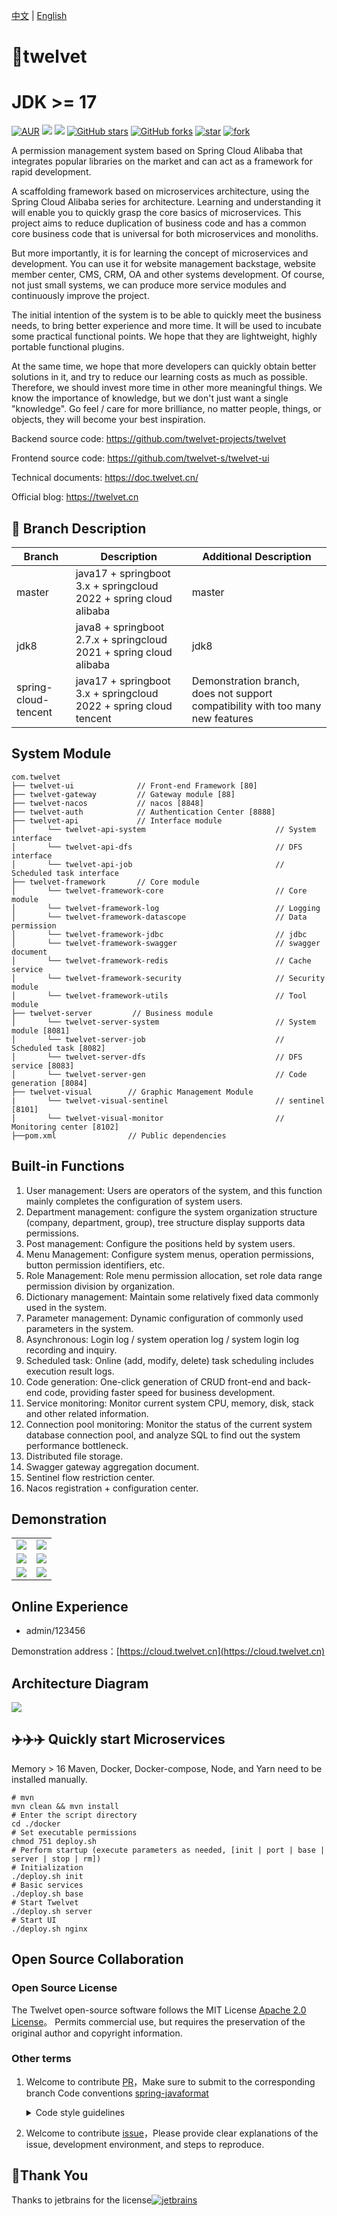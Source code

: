 [中文](https://github.com/twelvet-projects/twelvet/blob/master/README_ZH.md) | [English](https://github.com/twelvet-projects/twelvet/blob/master/README.md)

# 🚀twelvet

# JDK >= 17

[![AUR](https://img.shields.io/github/license/twelvet-projects/twelvet)](https://github.com/twelvet-projects/twelvet/blob/master/LICENSE)
[![](https://img.shields.io/badge/Author-TwelveT-orange.svg)](https://twelvet.cn)
[![](https://img.shields.io/badge/version-3.2.0-success)](https://github.com/twelvet-projects/twelvet)
[![GitHub stars](https://img.shields.io/github/stars/twelvet-projects/twelvet.svg?style=social&label=Stars)](https://github.com/twelvet-projects/twelvet/stargazers)
[![GitHub forks](https://img.shields.io/github/forks/twelvet-projects/twelvet.svg?style=social&label=Fork)](https://github.com/twelvet-projects/twelvet/network/members)
[![star](https://gitee.com/twelvet/twelvet/badge/star.svg?theme=white)](https://gitee.com/twelvet/twelvet/stargazers)
[![fork](https://gitee.com/twelvet/twelvet/badge/fork.svg?theme=white)](https://gitee.com/twelvet/twelvet/members)

A permission management system based on Spring Cloud Alibaba that integrates popular libraries on the market and can act
as a framework for rapid development.

A scaffolding framework based on microservices architecture, using the Spring Cloud Alibaba series for architecture.
Learning and understanding it will enable you to quickly grasp the core basics of microservices. This project aims to
reduce duplication of business code and has a common core business code that is universal for both microservices and
monoliths.

But more importantly, it is for learning the concept of microservices and development. You can use it for website
management backstage, website member center, CMS, CRM, OA and other systems development. Of course, not just small
systems, we can produce more service modules and continuously improve the project.

The initial intention of the system is to be able to quickly meet the business needs, to bring better experience and
more time. It will be used to incubate some practical functional points. We hope that they are lightweight, highly
portable functional plugins.

At the same time, we hope that more developers can quickly obtain better solutions in it, and try to reduce our learning
costs as much as possible. Therefore, we should invest more time in other more meaningful things. We know the importance
of knowledge, but we don't just want a single "knowledge". Go feel / care for more brilliance, no matter people, things,
or objects, they will become your best inspiration.

Backend source code: https://github.com/twelvet-projects/twelvet

Frontend source code: https://github.com/twelvet-s/twelvet-ui

Technical documents: https://doc.twelvet.cn/

Official blog: https://twelvet.cn

## 🍎 Branch Description

| Branch               | Description                                                        | Additional Description                                                          |
|----------------------|--------------------------------------------------------------------|---------------------------------------------------------------------------------|
| master               | java17 + springboot 3.x + springcloud 2022 + spring cloud alibaba  | master                                                                          |
| jdk8                 | java8 + springboot 2.7.x + springcloud 2021 + spring cloud alibaba | jdk8                                                                            |
| spring-cloud-tencent | java17 + springboot 3.x + springcloud 2022 + spring cloud tencent  | Demonstration branch, does not support compatibility with too many new features |

## System Module

~~~
com.twelvet     
├── twelvet-ui              // Front-end Framework [80]
├── twelvet-gateway         // Gateway module [88]
├── twelvet-nacos           // nacos [8848]
├── twelvet-auth            // Authentication Center [8888]
├── twelvet-api             // Interface module
│       └── twelvet-api-system                             // System interface
│       └── twelvet-api-dfs                                // DFS interface
│       └── twelvet-api-job                                // Scheduled task interface
├── twelvet-framework       // Core module
│       └── twelvet-framework-core                         // Core module
│       └── twelvet-framework-log                          // Logging
│       └── twelvet-framework-datascope                    // Data permission
│       └── twelvet-framework-jdbc                         // jdbc
│       └── twelvet-framework-swagger                      // swagger document
│       └── twelvet-framework-redis                        // Cache service
│       └── twelvet-framework-security                     // Security module
│       └── twelvet-framework-utils                        // Tool module
├── twelvet-server         // Business module
│       └── twelvet-server-system                          // System module [8081]
│       └── twelvet-server-job                             // Scheduled task [8082]
│       └── twelvet-server-dfs                             // DFS service [8083]
│       └── twelvet-server-gen                             // Code generation [8084]
├── twelvet-visual        // Graphic Management Module
|       └── twelvet-visual-sentinel                        // sentinel [8101]
│       └── twelvet-visual-monitor                         // Monitoring center [8102]
├──pom.xml                // Public dependencies
~~~

## Built-in Functions

1. User management: Users are operators of the system, and this function mainly completes the configuration of system
   users.
2. Department management: configure the system organization structure (company, department, group), tree structure
   display supports data permissions.
3. Post management: Configure the positions held by system users.
4. Menu Management: Configure system menus, operation permissions, button permission identifiers, etc.
5. Role Management: Role menu permission allocation, set role data range permission division by organization.
6. Dictionary management: Maintain some relatively fixed data commonly used in the system.
7. Parameter management: Dynamic configuration of commonly used parameters in the system.
8. Asynchronous: Login log / system operation log / system login log recording and inquiry.
9. Scheduled task: Online (add, modify, delete) task scheduling includes execution result logs.
10. Code generation: One-click generation of CRUD front-end and back-end code, providing faster speed for business
    development.
11. Service monitoring: Monitor current system CPU, memory, disk, stack and other related information.
12. Connection pool monitoring: Monitor the status of the current system database connection pool, and analyze SQL to
    find out the system performance bottleneck.
13. Distributed file storage.
14. Swagger gateway aggregation document.
15. Sentinel flow restriction center.
16. Nacos registration + configuration center.

## Demonstration

<table>
    <tr>
        <td><img src="https://twelvet.cn/assets/images/twelvet/1.png"/></td>
        <td><img src="https://twelvet.cn/assets/images/twelvet/2.png"/></td>
    </tr>
    <tr>
        <td><img src="https://twelvet.cn/assets/images/twelvet/3.png"/></td>
        <td><img src="https://twelvet.cn/assets/images/twelvet/4.png"/></td>
    </tr>
    <tr>
        <td><img src="https://twelvet.cn/assets/images/twelvet/5.png"/></td>
        <td><img src="https://twelvet.cn/assets/images/twelvet/6.png"/></td>
    </tr>
</table>

## Online Experience

- admin/123456

Demonstration address：[https://cloud.twelvet.cn](https://cloud.twelvet.cn)

## Architecture Diagram

<img src="https://twelvet.cn/assets/images/twelvet/map.png"/>

## ✈️✈️✈️ Quickly start Microservices

Memory > 16
Maven, Docker, Docker-compose, Node, and Yarn need to be installed manually.

```shell
# mvn
mvn clean && mvn install
# Enter the script directory
cd ./docker
# Set executable permissions
chmod 751 deploy.sh
# Perform startup (execute parameters as needed, [init | port | base | server | stop | rm])
# Initialization
./deploy.sh init
# Basic services
./deploy.sh base
# Start Twelvet
./deploy.sh server
# Start UI
./deploy.sh nginx
```

## Open Source Collaboration

### Open Source License

The Twelvet open-source software follows the MIT License [Apache 2.0 License](https://www.apache.org/licenses/LICENSE-2.0.html)。
Permits commercial use, but requires the preservation of the original author and copyright information.

### Other terms

1. Welcome to contribute [PR](https://github.com/twelvet-projects/twelvet/pulls)，Make sure to submit to the corresponding branch
   Code conventions [spring-javaformat](https://github.com/spring-io/spring-javaformat)

   <details>
    <summary>Code style guidelines</summary>

    1. Due to <a href="https://github.com/spring-io/spring-javaformat" target="_blank">spring-javaformat</a>
       the requirement of enforcing a specific code formatting, any code that is not submitted according to this requirement will not be able to be merged (packaged)
    2. If you are using IntelliJ IDEA for development, please install the auto-formatting plugin. <a href="https://repo1.maven.org/maven2/io/spring/javaformat/spring-javaformat-intellij-idea-plugin/" target="_blank">
       spring-javaformat-intellij-idea-plugin</a>
    3. For other development tools, please refer to their respective documentation or community for instructions on configuring automatic code formatting. <a href="https://github.com/spring-io/spring-javaformat" target="_blank">
       spring-javaformat</a>
       Before committing code, please run the following command in the project root directory (requires developer's computer to support the mvn command) to format the code.
       ```
       mvn spring-javaformat:apply
       ```
   </details>

2. Welcome to contribute [issue](https://github.com/twelvet-projects/twelvet/issues)，Please provide clear explanations of the issue, development environment, and steps to reproduce.


## 🤝Thank You

Thanks to jetbrains for the
license[![jetbrains](https://cloud.twelvet.cn/jetbrains.png)](https://www.jetbrains.com?from=https://github.com/twelvet-projects/twelvet)
